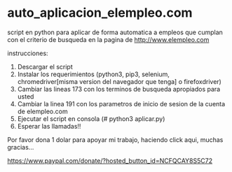 # auto_aplicacion_elempleo.com
script en python para aplicar de forma automatica a empleos que cumplan con el criterio de busqueda en la pagina de http://www.elempleo.com

instrucciones:

1. Descargar el script
2. Instalar los requerimientos (python3, pip3, selenium, chromedriver[misma version del navegador que tenga] o firefoxdriver)
3. Cambiar las lineas 173 con los terminos de busqueda apropiados para usted
4. Cambiar la linea 191 con los parametros de inicio de sesion de la cuenta de elempleo.com
5. Ejecutar el script en consola (# python3 aplicar.py)
6. Esperar las llamadas!! 

Por favor dona 1 dolar para apoyar mi trabajo, haciendo click aqui, muchas gracias...

https://www.paypal.com/donate/?hosted_button_id=NCFQCAY8S5C72
